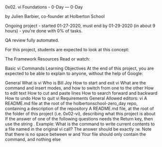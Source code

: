 0x02. vi
 Foundations - 0-Day ― 0-Day

 by Julien Barbier, co-founder at Holberton School

 Ongoing project - started 01-27-2020, must end by 01-29-2020 (in about 9 hours) - you're done with 0% of tasks.

 QA review fully automated.

For this project, students are expected to look at this concept:

The Framework
Resources
Read or watch:

Basic vi Commands
Learning Objectives
At the end of this project, you are expected to be able to explain to anyone, without the help of Google:

General
What is vi
Who is Bill Joy
How to start and exit vi
What are the command and insert modes, and how to switch from one to the other
How to edit text
How to cut and paste lines
How to search forward and backward
How to undo
How to quit vi
Requirements
General
Allowed editors: vi
A README.md file at the root of the holbertonschool-zero_day repo, containing a description of the repository
A README.md file, at the root of the folder of this project (i.e. 0x02-vi), describing what this project is about
If the answer of one of the following questions needs the Return key, then use the string <Return>. Example: What is the command to write current contents to a file named in the original vi call? The answer should be exactly :w<Return>. Note that there is no space between w and <Return>
Your file should only contain the command, and nothing else